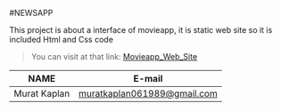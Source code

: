 #NEWSAPP

This project is about a interface of movieapp, it is static web site so it is included Html and Css code

> You can visit at that link:
> [Movieapp_Web_Site](https://newsappmuratkaplan.netlify.app/)

| NAME         | E-mail                      |
| ------------ | --------------------------- |
| Murat Kaplan | muratkaplan061989@gmail.com |
